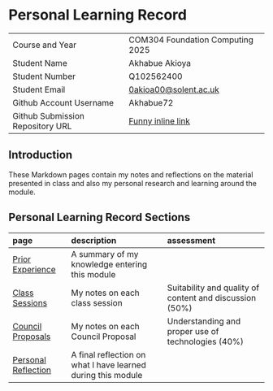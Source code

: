 # Personal Learning Record

|      |      |
|:---- |:---- |
| Course and Year | COM304 Foundation Computing 2025 | 
| Student Name | Akhabue Akioya  |
| Student Number | Q102562400 |
| Student Email | 0akioa00@solent.ac.uk|
| Github Account Username | Akhabue72 |
| Github Submission Repository URL | [Funny inline link](https://github.com/Akhabue72/COM304_FOUNDATION_1/blob/main/myPracticeCourseWork/personal_learning_record/personal_learning_record.md) |

## Introduction

These Markdown pages contain my notes and reflections on the material presented in class and also my personal research and learning around the module.

## Personal Learning Record Sections

| page    | description | assessment |
|:--------|:------------|:-----------|
|[Prior Experience](../personal_learning_record/priorExperience.md) | A summary of my knowledge entering this module| |
|[Class Sessions](../personal_learning_record/sessions) | My notes on each class session | Suitability and quality of content and discussion (50%) |
|[Council Proposals](../personal_learning_record/proposals) | My notes on each Council Proposal | Understanding and proper use of technologies (40%) |
|[Personal Reflection](../personal_learning_record/personalReflection.md) |A final reflection on what I have learned during this module | |


